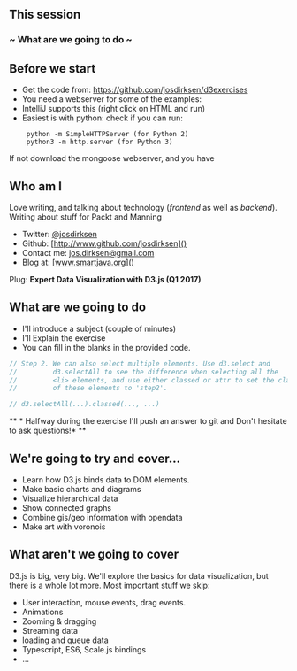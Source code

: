 ## This session
### ~ What are we going to do ~


## Before we start
 
 - Get the code from: https://github.com/josdirksen/d3exercises
 - You need a webserver for some of the examples:
  - IntelliJ supports this (right click on HTML and run)
  - Easiest is with python: check if you can run:
    ```
     python -m SimpleHTTPServer (for Python 2)
     python3 -m http.server (for Python 3)
    ```

If not download the mongoose webserver, and you have


## Who am I
 
Love writing, and talking about technology (*frontend* as well as *backend*). Writing about stuff for Packt and Manning
    
 - Twitter: [@josdirksen]()
 - Github: [http://www.github.com/josdirksen]()
 - Contact me: [jos.dirksen@gmail.com]()
 - Blog at: [www.smartjava.org]()

Plug: **Expert Data Visualization with D3.js (Q1 2017)**


## What are we going to do
 
 - I'll introduce a subject (couple of minutes)
 - I'll Explain the exercise
 - You can fill in the blanks in the provided code.

 
```javascript
// Step 2. We can also select multiple elements. Use d3.select and
//         d3.selectAll to see the difference when selecting all the
//         <li> elements, and use either classed or attr to set the class
//         of these elements to 'step2'.

// d3.selectAll(...).classed(..., ...)
```

** * Halfway during the exercise I'll push an answer to git and Don't hesitate to ask questions!* **


## We're going to try and cover...

 - Learn how D3.js binds data to DOM elements.
 - Make basic charts and diagrams
 - Visualize hierarchical data 
 - Show connected graphs
 - Combine gis/geo information with opendata
 - Make art with voronois


## What aren't we going to cover

D3.js is big, very big. We'll explore the basics for data visualization, but 
there is a whole lot more. Most important stuff we skip:

 - User interaction, mouse events, drag events.
 - Animations
 - Zooming & dragging
 - Streaming data
 - loading and queue data
 - Typescript, ES6, Scale.js bindings
 - ...